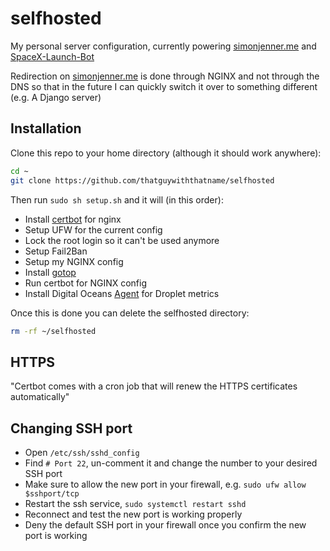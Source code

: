 # selfhosted

My personal server configuration, currently powering [simonjenner.me](https://simonjenner.me) and [SpaceX-Launch-Bot](https://github.com/r-spacex/SpaceX-Launch-Bot)

Redirection on [simonjenner.me](https://simonjenner.me) is done through NGINX and not through the DNS so that in the future I can
quickly switch it over to something different (e.g. A Django server)

## Installation

Clone this repo to your home directory (although it should work anywhere):

```bash
cd ~
git clone https://github.com/thatguywiththatname/selfhosted
```

Then run `sudo sh setup.sh` and it will (in this order):
- Install [certbot](https://certbot.eff.org/) for nginx
- Setup UFW for the current config
- Lock the root login so it can't be used anymore
- Setup Fail2Ban
- Setup my NGINX config
- Install [gotop](https://github.com/cjbassi/gotop)
- Run certbot for NGINX config
- Install Digital Oceans [Agent](https://github.com/digitalocean/do-agent) for Droplet metrics

Once this is done you can delete the selfhosted directory:

```bash
rm -rf ~/selfhosted
```

## HTTPS

"Certbot comes with a cron job that will renew the HTTPS certificates automatically"

## Changing SSH port

- Open `/etc/ssh/sshd_config`
- Find `# Port 22`, un-comment it and change the number to your desired SSH port
- Make sure to allow the new port in your firewall, e.g. `sudo ufw allow $sshport/tcp`
- Restart the ssh service, `sudo systemctl restart sshd`
- Reconnect and test the new port is working properly
- Deny the default SSH port in your firewall once you confirm the new port is working
